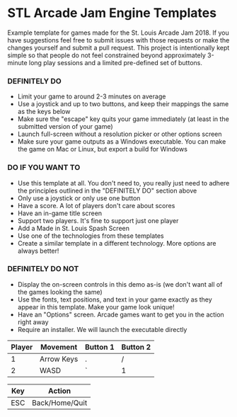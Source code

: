 # STL Arcade Jam Engine Templates

Example template for games made for the St. Louis Arcade Jam 2018. If you have suggestions feel free to submit issues with those requests or make the changes yourself and submit a pull request. This project is intentionally kept simple so that people do not feel constrained beyond approximately 3-minute long play sessions and a limited pre-defined set of buttons.

### DEFINITELY DO
* Limit your game to around 2-3 minutes on average
* Use a joystick and up to two buttons, and keep their mappings the same as the keys below
* Make sure the "escape" key quits your game immediately (at least in the submitted version of your game)
* Launch full-screen without a resolution picker or other options screen
* Make sure your game outputs as a Windows executable. You can make the game on Mac or Linux, but export a build for Windows

### DO IF YOU WANT TO
* Use this template at all. You don't need to, you really just need to adhere the principles outlined in the "DEFINITELY DO" section above
* Only use a joystick or only use one button
* Have a score. A lot of players don't care about scores
* Have an in-game title screen
* Support two players. It's fine to support just one player
* Add a Made in St. Louis Spash Screen
* Use one of the technologies from these templates
* Create a similar template in a different technology. More options are always better!

### DEFINITELY DO NOT
* Display the on-screen controls in this demo as-is (we don't want all of the games looking the same)
* Use the fonts, text positions, and text in your game exactly as they appear in this template. Make your game look unique!
* Have an "Options" screen. Arcade games want to get you in the action right away
* Require an installer. We will launch the executable directly

| Player   | Movement      | Button 1   | Button 2   |
|----------|---------------|------------|------------|
| 1        | Arrow Keys    | .          | /          |
| 2        | WASD          | `          | 1          |

| Key           | Action        |
|---------------|---------------|
| ESC           | Back/Home/Quit|
